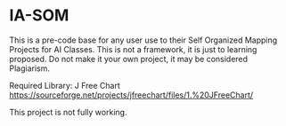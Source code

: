 # IA-SOM
This is a pre-code base for any user use to their Self Organized Mapping Projects for AI Classes. This is not a framework, it is just to learning proposed. Do not make it your own project, it may be considered Plagiarism. 

Required Library:
J Free Chart
https://sourceforge.net/projects/jfreechart/files/1.%20JFreeChart/


This project is not fully working.
